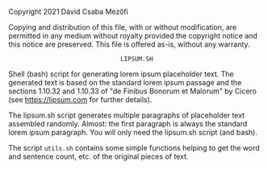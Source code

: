 Copyright 2021 Dávid Csaba Mezőfi

Copying and distribution of this file, with or without modification, are
permitted in any medium without royalty provided the copyright notice and this
notice are preserved.  This file is offered as-is, without any warranty.

                                   LIPSUM.SH

Shell (bash) script for generating lorem ipsum placeholder text.  The generated
text is based on the standard lorem ipsum passage and the sections 1.10.32 and
1.10.33 of "de Finibus Bonorum et Malorum" by Cicero (see https://lipsum.com
for further details).

The lipsum.sh script generates multiple paragraphs of placeholder text
assembled randomly.  Almost: the first paragraph is always the standard lorem
ipsum paragraph.  You will only need the lipsum.sh script (and bash).

The script `utils.sh` contains some simple functions helping to get the word
and sentence count, etc. of the original pieces of text. 
